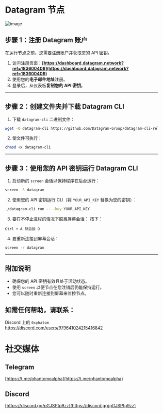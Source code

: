 # Datagram 节点 

![image](https://github.com/user-attachments/assets/727f2c92-7017-4e64-807f-6f643952f09f)

## 步骤 1：注册 Datagram 账户

在运行节点之前，您需要注册账户并获取您的 API 密钥。

1. 访问注册页面：**[https://dashboard.datagram.network?ref=183600408](https://dashboard.datagram.network?ref=183600408)**
2. 使用您的**电子邮件地址**注册。
3. 登录后，从仪表板**复制您的 API 密钥**。

---

## 步骤 2：创建文件夹并下载 Datagram CLI

1. 下载 `datagram-cli` 二进制文件：
```bash
wget -O datagram-cli https://github.com/Datagram-Group/datagram-cli-release/releases/latest/download/datagram-cli-x86_64-linux
```

2. 使文件可执行：
```bash
chmod +x datagram-cli
```

---

## 步骤 3：使用您的 API 密钥运行 Datagram CLI

1. 启动新的 `screen` 会话以保持程序在后台运行：
```bash
screen -S datagram
```

2. 使用您的 API 密钥运行 CLI（将 `YOUR_API_KEY` 替换为您的密钥）：
```bash
./datagram-cli run -- -key YOUR_API_KEY
```

3. 要在不停止进程的情况下脱离屏幕会话：
按下：
```
Ctrl + A 然后按 D
```

4. 要重新连接到屏幕会话：
```bash
screen -r datagram
```

---

## 附加说明

- 确保您的 API 密钥有效且处于活动状态。
- 使用 `screen` 以便节点在您注销后仍能保持运行。
- 您可以随时重新连接到屏幕来监控节点。

## 如需任何帮助，请联系：

Discord 上的 `0xphatom`  
https://discord.com/users/979641024215416842

# 社交媒体

## Telegram
[https://t.me/phantomoalpha](https://t.me/phantomoalpha)

## Discord
[https://discord.gg/pGJSPtp9zz](https://discord.gg/pGJSPtp9zz)
